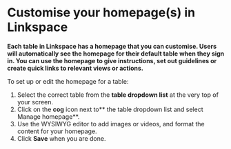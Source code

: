 

# Customise your homepage(s) in Linkspace

**Each table in Linkspace has a homepage that you can customise. Users will automatically see the homepage for their default table when they sign in. You can use the homepage to give instructions, set out guidelines or create quick links to relevant views or actions.**

To set up or edit the homepage for a table:

1. Select the correct table from the **table dropdown list** at the very top of your screen.
2. Click on the **cog** icon next to** the table dropdown list and select Manage homepage**.&nbsp;
3. Use the WYSIWYG editor to add images or videos, and format the content for your homepage.&nbsp;
4. Click **Save** when you are done.